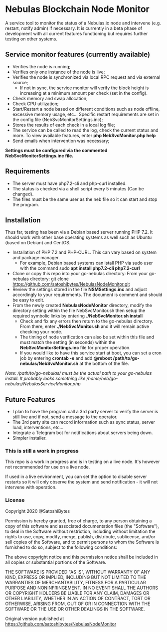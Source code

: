 # Nebulas Blockchain Node Monitor #
A service tool to monitor the status of a Nebulas.io node and intervene (e.g. restart, notify admin) if necessary. It is currently in a beta phase of development with all current features functioning but requires further testing on other systems. 

## Service monitor features (currently available) ##
* Verifies the node is running;
* Verifies only one instance of the node is live;
* Verifies the node is synchronized via local RPC request and via external source;
    * If not in sync, the service monitor will verify the block height is increasing at a minimum amount per check (set in the config).
* Check memory and swap allocation;
* Check CPU utilization;
* Start/Restart a node based on different conditions such as node offline, excessive memory usage, etc... Specific restart requirements are set in the config file (NebSvcMonitorSettings.inc);
* Stores the results of each check in a local log file;
* The service can be called to read the log, check the current status and more. To view available features, enter __php NebSvcMonitor.php help__
* Send emails when intervention was necessary;

__Settings must be configured via the commented NebSvcMonitorSettings.inc file.__

## Requirements ##
* The server must have php7.2-cli and php-curl installed.
* The status is checked via a shell script every 5 minutes (Can be changed).
* The files must be the same user as the neb file so it can start and stop the program.

## Installation ##
Thus far, testing has been via a Debian based server running PHP 7.2. It should work with other base operating systems as well such as Ubuntu (based on Debian) and CentOS.
* Installation of PHP 7.2 and PHP-CURL. This can vary based on system and package manager. 
    * For example, Debian based systems can istall PHP via sudo user with the command sudo __apt install php7.2-cli php7.2-curl__
* Clone or copy this repo into your go-nebulas directory: From your go-nebulas directory: git clone https://github.com/satoshibytes/NebulasNodeMonitor.git
* Review the settings stored in the file __NSMSettings.inc__ and adjust accordingly to your requirements. The document is comment and should be easy to edit.
* From the newly created __NebulasNodeMonitor__ directory, modify the directory setting within the file NebSvcMonitor.sh then setup the required symbolic links by entering __./NebSvcMonitor.sh install__
    * Check and fix any errors then return to the go-nebulas directory. From there, enter __./NebSvcMonitor.sh__ and it will remain active checking your node.
    * The timing of node verification can also be set within this file and must match the setting (in seconds) within the __NebSvcMonitorSettings.inc__ file for proper operation.
    * If you would like to have this service start at boot, you can set a cron job by entering __crontab -e__ and add __@reboot /path/to/go-nebulas/NebSvcMonitor.sh__ at the bottom of the file.

_Note: /path/to/go-nebulas/ must be the actual path to your go-nebulas install. It probably looks something like /home/neb/go-nebulas/NebulasServiceMonitor.php_
    
## Future Features ##
* I plan to have the program call a 3rd party server to verify the server is still live and if not, send a message to the operator.
* The 3rd party site can record information such as sync status, server load, interventions, etc...
* Integrate a Telegram bot for notifications about servers being down.
* Simpler installer.

### This is still a work in progress ###
This repo is a work in progress and is in testing on a live node. It's however not recommended for use on a live node.

If used in a live environment, you can set the option to disable server restarts so it will only observe the system and send notification -  it will not intervene with operation.

### License ###
Copyright 2020 @SatoshiBytes

Permission is hereby granted, free of charge, to any person obtaining a copy of this software and associated documentation files (the "Software"), to deal in the Software without restriction, including without limitation the rights to use, copy, modify, merge, publish, distribute, sublicense, and/or sell copies of the Software, and to permit persons to whom the Software is furnished to do so, subject to the following conditions:

The above copyright notice and this permission notice shall be included in all copies or substantial portions of the Software.

THE SOFTWARE IS PROVIDED "AS IS", WITHOUT WARRANTY OF ANY KIND, EXPRESS OR IMPLIED, INCLUDING BUT NOT LIMITED TO THE WARRANTIES OF MERCHANTABILITY, FITNESS FOR A PARTICULAR PURPOSE AND NONINFRINGEMENT. IN NO EVENT SHALL THE AUTHORS OR COPYRIGHT HOLDERS BE LIABLE FOR ANY CLAIM, DAMAGES OR OTHER LIABILITY, WHETHER IN AN ACTION OF CONTRACT, TORT OR OTHERWISE, ARISING FROM, OUT OF OR IN CONNECTION WITH THE SOFTWARE OR THE USE OR OTHER DEALINGS IN THE SOFTWARE.

Original version published at https://github.com/satoshibytes/NebulasNodeMonitor

